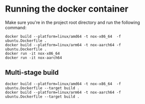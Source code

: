 

# Running the docker container
Make sure you're in the project root directory and run the following command:
```shell
docker build --platform=linux/amd64 -t nox-x86_64  -f ubuntu.Dockerfile .
docker build --platform=linux/arm64 -t nox-aarch64 -f ubuntu.Dockerfile .
docker run -it nox-x86_64
docker run -it nox-aarch64
```


## Multi-stage build
```shell
docker build --platform=linux/amd64 -t nox-x86_64  -f ubuntu.Dockerfile --target build .
docker build --platform=linux/arm64 -t nox-aarch64 -f ubuntu.Dockerfile --target build .
```

